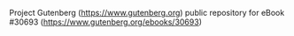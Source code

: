 Project Gutenberg (https://www.gutenberg.org) public repository for eBook #30693 (https://www.gutenberg.org/ebooks/30693)
